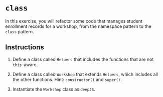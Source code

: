 # `class`

In this exercise, you will refactor some code that manages student enrollment records for a workshop, from the namespace pattern to the `class` pattern.

## Instructions

1. Define a class called `Helpers` that includes the functions that are not `this`-aware.

2. Define a class called `Workshop` that extends `Helpers`, which includes all the other functions. Hint: `constructor()` and `super()`.

3. Instantiate the `Workshop` class as `deepJS`.
